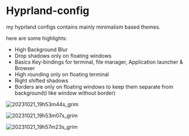 # Hyprland-config
my hyprland configs contains mainly minimalism based themes.

here are some highlights:
* High Background Blur
* Drop shadows only on floating windows
* Basics Key-bindings for terminal, file manager, Application launcher & Browser
* High rounding only on floating terminal
* Right shifted shadows
* Borders are only on floating windows to keep them separate from background(i like window without border)

![20231021_19h53m44s_grim](https://github.com/the-loan-wolf/hyprland-config/assets/37395721/1ca3c402-44fa-440a-b566-4b9b3879d7c4)

![20231021_19h53m07s_grim](https://github.com/the-loan-wolf/hyprland-config/assets/37395721/3f97c1c7-c051-48e7-8f30-3e1e000a5733)

![20231021_19h57m23s_grim](https://github.com/the-loan-wolf/hyprland-config/assets/37395721/a9b00555-5e2a-42a2-ae88-eb61e9ce2bed)

